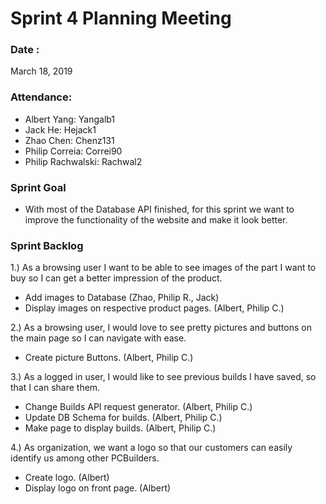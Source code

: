 # Sprint 4 Planning Meeting 

### Date : 
March 18, 2019

### Attendance:
* Albert Yang: Yangalb1
* Jack He: Hejack1
* Zhao Chen: Chenz131 
* Philip Correia: Correi90
* Philip Rachwalski: Rachwal2

### Sprint Goal
* With most of the Database API finished, for this sprint we want to improve the functionality of the website
and make it look better.
### Sprint Backlog

1.) As a browsing user I want to be able to see images of the part I want to buy so I can get a better impression of the product.
* Add images to Database (Zhao, Philip R., Jack)
* Display images on respective product pages. (Albert, Philip C.)

2.) As a browsing user, I would love to see pretty pictures and buttons on the main page so I can navigate with ease.
* Create picture Buttons. (Albert, Philip C.)

3.) As a logged in user, I would like to see previous builds I have saved, so that I can share them.
* Change Builds API request generator. (Albert, Philip C.)
* Update DB Schema for builds. (Albert, Philip C.)
* Make page to display builds. (Albert, Philip C.)

4.) As organization, we want a logo so that our customers can easily identify us among other PCBuilders.
* Create logo. (Albert)
* Display logo on front page. (Albert)







